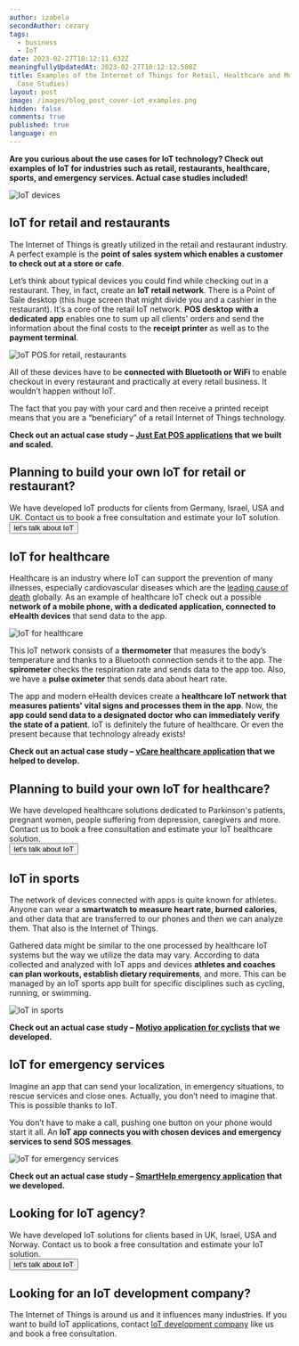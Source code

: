 ```yaml
---
author: izabela
secondAuthor: cezary
tags:
  - business
  - IoT
date: 2023-02-27T10:12:11.632Z
meaningfullyUpdatedAt: 2023-02-27T10:12:12.508Z
title: Examples of the Internet of Things for Retail, Healthcare and More (with
  Case Studies)
layout: post
image: /images/blog_post_cover-iot_examples.png
hidden: false
comments: true
published: true
language: en
---
```

**Are you curious about the use cases for IoT technology? Check out examples of IoT for industries such as retail, restaurants, healthcare, sports, and emergency services. Actual case studies included!**

<div class="image"><img src="/images/blog_post_cover_epos.png" alt="IoT devices" title="IoT devices"  /> </div>

## IoT for retail and restaurants

The Internet of Things is greatly utilized in the retail and restaurant industry. A perfect example is the **point of sales system which enables a customer to check out at a store or cafe**.

Let’s think about typical devices you could find while checking out in a restaurant. They, in fact, create an **IoT retail network**. There is a Point of Sale desktop (this huge screen that might divide you and a cashier in the restaurant). It's a core of the retail IoT network. **POS desktop** **with a dedicated app** enables one to sum up all clients' orders and send the information about the final costs to the **receipt printer** as well as to the **payment terminal**. 

<div class="image"><img src="/images/iot_retail_epos.png" alt="IoT POS for retail, restaurants" title="IoT POS for retail, restaurants"  /> </div>

All of these devices have to be **connected with Bluetooth or WiFi** to enable checkout in every restaurant and practically at every retail business. It wouldn’t happen without IoT.

The fact that you pay with your card and then receive a printed receipt means that you are a “beneficiary” of a retail Internet of Things technology.

**Check out an actual case study – [Just Eat POS applications](/projects/system-for-restaurants) that we built and scaled.**

<div class='block-button'><h2>Planning to build your own IoT for retail or restaurant?</h2><div>We have developed IoT products for clients from Germany, Israel, USA and UK. Contact us to book a free consultation and estimate your IoT solution.</div><a href="/start-project"><button>let's talk about IoT</button></a></div>

## IoT for healthcare

Healthcare is an industry where IoT can support the prevention of many illnesses, especially cardiovascular diseases which are the [leading cause of death](https://www.who.int/health-topics/cardiovascular-diseases#tab=tab_1) globally. As an example of healthcare IoT check out a possible **network of a mobile phone, with a dedicated application, connected to eHealth devices** that send data to the app.

<div class="image"><img src="/images/iot_in_healthcare.png" alt="IoT for healthcare" title="IoT for healthcare"  /> </div>

This IoT network consists of a **thermometer** that measures the body’s temperature and thanks to a Bluetooth connection sends it to the app. The **spirometer** checks the respiration rate and sends data to the app too. Also, we have a **pulse oximeter** that sends data about heart rate. 

The app and modern eHealth devices create a **healthcare IoT network that measures patients' vital signs and processes them in the app**. Now, the **app could send data to a designated doctor who can immediately verify the state of a patient**. IoT is definitely the future of healthcare. Or even the present because that technology already exists!

**Check out an actual case study – [vCare healthcare application](/projects/vCare) that we helped to develop.**

<div class='block-button'><h2>Planning to build your own IoT for healthcare?</h2><div>We have developed healthcare solutions dedicated to Parkinson's patients, pregnant women, people suffering from depression, caregivers and more. Contact us to book a free consultation and estimate your IoT healthcare solution.</div><a href="/start-project"><button>let's talk about IoT</button></a></div>

## IoT in sports

The network of devices connected with apps is quite known for athletes. Anyone can wear a **smartwatch to measure heart rate, burned calories**, and other data that are transferred to our phones and then we can analyze them. That also is the Internet of Things. 

Gathered data might be similar to the one processed by healthcare IoT systems but the way we utilize the data may vary. According to data collected and analyzed with IoT apps and devices **athletes and coaches can plan workouts, establish dietary requirements**, and more. This can be managed by an IoT sports app built for specific disciplines such as cycling, running, or swimming.

<div class="image"><img src="/images/sports_iot.png" alt="IoT in sports" title="IoT in sports"  /> </div>

**Check out an actual case study – [Motivo application for cyclists](/projects/motivo) that we developed.**

## IoT for emergency services

Imagine an app that can send your localization, in emergency situations, to rescue services and close ones. Actually, you don’t need to imagine that. This is possible thanks to IoT.

You don’t have to make a call, pushing one button on your phone would start it all. An **IoT app connects you with chosen devices and emergency services to send SOS messages**.

<div class="image"><img src="/images/iot_emergency_services.png" alt="IoT for emergency services" title="IoT for emergency services"  /> </div>

**Check out an actual case study – [SmartHelp emergency application](/projects/smarthelp) that we developed.**

<div class='block-button'><h2>Looking for IoT agency?</h2><div>We have developed IoT solutions for clients based in UK, Israel, USA and Norway. Contact us to book a free consultation and estimate your IoT solution.</div><a href="/start-project"><button>let's talk about IoT</button></a></div>

## Looking for an IoT development company?

The Internet of Things is around us and it influences many industries. If you want to build IoT applications, contact [IoT development company](/our-areas/iot-development) like us and book a free consultation.
